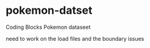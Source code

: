 # pokemon-datset

Coding Blocks Pokemon dataseet 

need to work on the load files and the boundary issues
